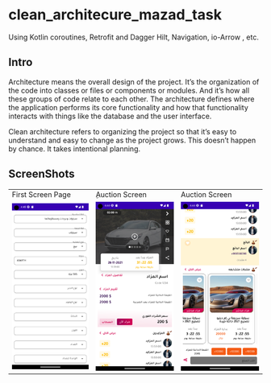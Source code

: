 # clean_architecure_mazad_task
 Using Kotlin coroutines, Retrofit and Dagger Hilt, Navigation, io-Arrow , etc.
 
 
## Intro
Architecture means the overall design of the project. It’s the organization of the code into classes or files or components or modules. And it’s how all these groups of code relate to each other. The architecture defines where the application performs its core functionality and how that functionality interacts with things like the database and the user interface.

Clean architecture refers to organizing the project so that it’s easy to understand and easy to change as the project grows. This doesn’t happen by chance. It takes intentional planning.
##  ScreenShots
<table>
  <tr>
    <td>First Screen Page</td>
     <td>ِAuction Screen</td>
     <td>Auction Screen</td>
  </tr>
  <tr>
    <td><img src="https://github.com/eng-marwa/clean_architecure_mazad_task/blob/master/Screenshot_1673707520.png" width="400"></td>
    <td><img src="https://github.com/eng-marwa/clean_architecure_mazad_task/blob/master/Screenshot_1673707484.png" width="400"></td>
     <td><img src="https://github.com/eng-marwa/clean_architecure_mazad_task/blob/master/Screenshot_1673707492.png" width="400"/></td>

  </tr>
 </table>


